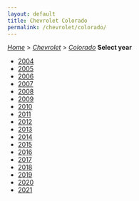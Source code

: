 ```yaml
---
layout: default
title: Chevrolet Colorado
permalink: /chevrolet/colorado/
---
```

[*Home*](/) > [*Chevrolet*](/chevrolet/) > [*Colorado*](/chevrolet/colorado/)
**Select year**
- [2004](/chevrolet/colorado/2004/)
- [2005](/chevrolet/colorado/2005/)
- [2006](/chevrolet/colorado/2006/)
- [2007](/chevrolet/colorado/2007/)
- [2008](/chevrolet/colorado/2008/)
- [2009](/chevrolet/colorado/2009/)
- [2010](/chevrolet/colorado/2010/)
- [2011](/chevrolet/colorado/2011/)
- [2012](/chevrolet/colorado/2012/)
- [2013](/chevrolet/colorado/2013/)
- [2014](/chevrolet/colorado/2014/)
- [2015](/chevrolet/colorado/2015/)
- [2016](/chevrolet/colorado/2016/)
- [2017](/chevrolet/colorado/2017/)
- [2018](/chevrolet/colorado/2018/)
- [2019](/chevrolet/colorado/2019/)
- [2020](/chevrolet/colorado/2020/)
- [2021](/chevrolet/colorado/2021/)